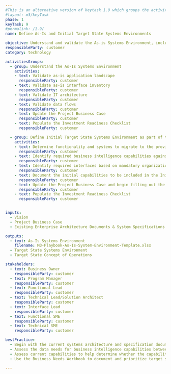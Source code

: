 ```yaml
---
#This is an alternative version of keytask 1.9 which groups the activities into 2 sections.
#layout: m3/keyTask
phase: 1
keyTask: 9
#permalink: /1.9/
name: Define As-Is and Initial Target State Systems Environments

objective: Understand and validate the As-is Systems Environment, including applications, interfaces, data management, and security needs, and draft the initial high-level Target State Systems Environment.
responsibleParty: customer
category: technology

activitiesGroups:
  - group: Understand the As-Is Systems Environment
    activities:
    - text: Validate as-is application landscape
      responsibleParty: customer
    - text: Validate as-is interface inventory
      responsibleParty: customer
    - text: Validate IT architecture
      responsibleParty: customer
    - text: Validate data flows
      responsibleParty: customer
    - text: Update the Project Business Case
      responsibleParty: customer
    - text: Populate the Investment Readiness Checklist
      responsibleParty: customer

  - group: Define Initial Target State Systems Environment as part of the Initial Scope of Services desired from the migration
    activities:
    - text: Determine functionality and systems to migrate to the provider and those that will be retained
      responsibleParty: customer
    - text: Identify required business intelligence capabilities against the <a href="https://ussm.gsa.gov/fibf/">Federal Integrated Business Framework (FIBF)</a> and legacy data management strategy to support reporting needs
      responsibleParty: customer 
    - text: Identify required interfaces based on mandatory organization activities
      responsibleParty: customer
    - text: Document the initial capabilities to be included in the Initial Target State Concept of Operations
      responsibleParty: customer
    - text: Update the Project Business Case and begin filling out the Business Needs Workbook
      responsibleParty: customer
    - text: Populate the Investment Readiness Checklist
      responsibleParty: customer


inputs:
  - Vision
  - Project Business Case
  - Existing Enterprise Architecture Documents & System Specifications

outputs:
  - text: As-Is Systems Environment
    filename: M3-Playbook-As-Is-System-Environment-Template.xlsx
  - Target State Systems Environment
  - Target State Concept of Operations

stakeholders:
  - text: Business Owner
    responsibleParty: customer
  - text: Program Manager
    responsibleParty: customer
  - text: Functional Lead
    responsibleParty: customer
  - text: Technical Lead/Solution Architect
    responsibleParty: customer
  - text: Interface Lead
    responsibleParty: customer
  - text: Functional SME
    responsibleParty: customer
  - text: Technical SME
    responsibleParty: customer

bestPractice:
  - Begin with the current systems architecture and specification documents to understand as-is systems environment
  - Assess the data needs for business intelligence capabilities between mission and mission-support systems
  - Assess current capabilities to help determine whether the capability should be developed internally or migrated to the provider
  - Use the Business Needs Workbook to document and prioritize target systems/services including performance capabilities for implementation based on customer’s prioritization 

---
```

